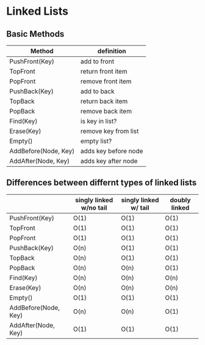 # Linked Lists

## Basic Methods
| Method               | definition           |
|----------------------|----------------------|
| PushFront(Key)       | add to front         |
| TopFront             | return front item    |
| PopFront             | remove front item    |
| PushBack(Key)        | add to back          |
| TopBack              | return back item     |
| PopBack              | remove back item     |
| Find(Key)            | is key in list?      |
| Erase(Key)           | remove key from list |
| Empty()              | empty list?          |
| AddBefore(Node, Key) | adds key before node |
| AddAfter(Node, Key)  | adds key after node  |

## Differences between differnt types of linked lists

|                      | singly linked  w/no tail | singly linked  w/ tail | doubly linked |
|----------------------|--------------------------|------------------------|---------------|
| PushFront(Key)       | O(1)                     | O(1)                   | O(1)          |
| TopFront             | O(1)                     | O(1)                   | O(1)          |
| PopFront             | O(1)                     | O(1)                   | O(1)          |
| PushBack(Key)        | O(n)                     | O(1)                   | O(1)          |
| TopBack              | O(n)                     | O(1)                   | O(1)          |
| PopBack              | O(n)                     | O(n)                   | O(1)          |
| Find(Key)            | O(n)                     | O(n)                   | O(n)          |
| Erase(Key)           | O(n)                     | O(n)                   | O(n)          |
| Empty()              | O(1)                     | O(1)                   | O(1)          |
| AddBefore(Node, Key) | O(n)                     | O(n)                   | O(1)          |
| AddAfter(Node, Key)  | O(1)                     | O(1)                   | O(1)          |
